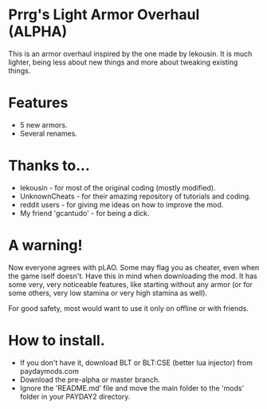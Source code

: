# Prrg's Light Armor Overhaul (ALPHA)
This is an armor overhaul inspired by the one made by lekousin. It is much lighter, being less about new things and more about tweaking existing things.

# Features
 - 5 new armors.
 - Several renames.

# Thanks to...
 - lekousin - for most of the original coding (mostly modified).
 - UnknownCheats - for their amazing repository of tutorials and coding.
 - reddit users - for giving me ideas on how to improve the mod.
 - My friend 'gcantudo' - for being a dick.

# A warning!
Now everyone agrees with pLAO. Some may flag you as cheater, even when the game iself doesn't. Have this in mind when downloading the mod. It has some very, very noticeable features, like starting without any armor (or for some others, very low stamina or very high stamina as well).

For good safety, most would want to use it only on offline or with friends.

# How to install.
 - If you don't have it, download BLT or BLT:CSE (better lua injector) from paydaymods.com
 - Download the pre-alpha or master branch.
 - Ignore the 'README.md' file and move the main folder to the 'mods' folder in your PAYDAY2 directory.
